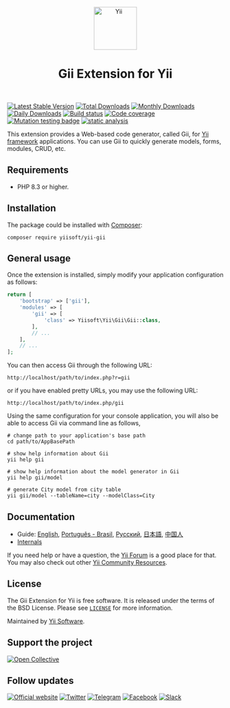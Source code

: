 <p align="center">
    <a href="https://github.com/yiisoft" target="_blank">
        <img src="https://yiisoft.github.io/docs/images/yii_logo.svg" height="100px" alt="Yii">
    </a>
    <h1 align="center">Gii Extension for Yii</h1>
    <br>
</p>

[![Latest Stable Version](https://poser.pugx.org/yiisoft/yii-gii/v)](https://packagist.org/packages/yiisoft/yii-gii)
[![Total Downloads](https://poser.pugx.org/yiisoft/yii-gii/downloads)](https://packagist.org/packages/yiisoft/yii-gii)
[![Monthly Downloads](https://poser.pugx.org/yiisoft/yii-gii/d/monthly)](https://packagist.org/packages/rossaddison/yii-auth-client)
[![Daily Downloads](https://poser.pugx.org/yiisoft/yii-gii/d/daily)](https://packagist.org/packages/rossaddison/yii-auth-client)
[![Build status](https://github.com/yiisoft/yii-gii/actions/workflows/build.yml/badge.svg)](https://github.com/yiisoft/yii-gii/actions/workflows/build.yml)
[![Code coverage](https://codecov.io/gh/yiisoft/yii-gii/graph/badge.svg?token=JWRONWSQ5P)](https://codecov.io/gh/yiisoft/yii-gii)
[![Mutation testing badge](https://img.shields.io/endpoint?style=flat&url=https%3A%2F%2Fbadge-api.stryker-mutator.io%2Fgithub.com%2Fyiisoft%2Fyii-gii%2Fmaster)](https://dashboard.stryker-mutator.io/reports/github.com/yiisoft/yii-gii/master)
[![static analysis](https://github.com/yiisoft/yii-gii/workflows/static%20analysis/badge.svg)](https://github.com/yiisoft/yii-gii/actions?query=workflow%3A%22static+analysis%22)

This extension provides a Web-based code generator, called Gii, for [Yii framework](https://www.yiiframework.com) applications.
You can use Gii to quickly generate models, forms, modules, CRUD, etc.

## Requirements

- PHP 8.3 or higher.

## Installation

The package could be installed with [Composer](https://getcomposer.org):

```shell
composer require yiisoft/yii-gii
```

## General usage

Once the extension is installed, simply modify your application configuration as follows:

```php
return [
    'bootstrap' => ['gii'],
    'modules' => [
        'gii' => [
            'class' => Yiisoft\Yii\Gii\Gii::class,
        ],
        // ...
    ],
    // ...
];
```

You can then access Gii through the following URL:

```text
http://localhost/path/to/index.php?r=gii
```

or if you have enabled pretty URLs, you may use the following URL:

```text
http://localhost/path/to/index.php/gii
```

Using the same configuration for your console application, you will also be able to access Gii via
command line as follows,

```shell
# change path to your application's base path
cd path/to/AppBasePath

# show help information about Gii
yii help gii

# show help information about the model generator in Gii
yii help gii/model

# generate City model from city table
yii gii/model --tableName=city --modelClass=City
```

## Documentation

- Guide: [English](docs/guide/en/README.md), [Português - Brasil](docs/guide/pt-BR/README.md), [Русский](docs/guide/ru/README.md), [日本語](docs/guide/ja/README.md), [中国人](docs/guide/zh-CN/README.md)
- [Internals](docs/internals.md)

If you need help or have a question, the [Yii Forum](https://forum.yiiframework.com/c/yii-3-0/63) is a good place for that.
You may also check out other [Yii Community Resources](https://www.yiiframework.com/community).

## License

The Gii Extension for Yii is free software. It is released under the terms of the BSD License.
Please see [`LICENSE`](./LICENSE.md) for more information.

Maintained by [Yii Software](https://www.yiiframework.com/).

## Support the project

[![Open Collective](https://img.shields.io/badge/Open%20Collective-sponsor-7eadf1?logo=open%20collective&logoColor=7eadf1&labelColor=555555)](https://opencollective.com/yiisoft)

## Follow updates

[![Official website](https://img.shields.io/badge/Powered_by-Yii_Framework-green.svg?style=flat)](https://www.yiiframework.com/)
[![Twitter](https://img.shields.io/badge/twitter-follow-1DA1F2?logo=twitter&logoColor=1DA1F2&labelColor=555555?style=flat)](https://twitter.com/yiiframework)
[![Telegram](https://img.shields.io/badge/telegram-join-1DA1F2?style=flat&logo=telegram)](https://t.me/yii3en)
[![Facebook](https://img.shields.io/badge/facebook-join-1DA1F2?style=flat&logo=facebook&logoColor=ffffff)](https://www.facebook.com/groups/yiitalk)
[![Slack](https://img.shields.io/badge/slack-join-1DA1F2?style=flat&logo=slack)](https://yiiframework.com/go/slack)
